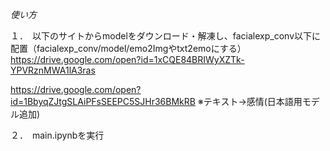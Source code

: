 *使い方*

１．　以下のサイトからmodelをダウンロード・解凍し、facialexp_conv以下に配置（facialexp_conv/model/emo2Imgやtxt2emoにする）  
https://drive.google.com/open?id=1xCQE84BRIWyXZTk-YPVRznMWA1lA3ras
  
  https://drive.google.com/open?id=1BbyqZJtgSLAiPFsSEEPC5SJHr36BMkRB
  ※テキスト→感情(日本語用モデル追加)

２．　main.ipynbを実行
